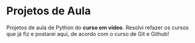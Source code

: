 # Projetos de Aula
 Projetos de aula de Python do **curso em vídeo**. Resolvi refazer os cursos que já fiz e postarei aqui, de acordo com o curso de Git e Github!
